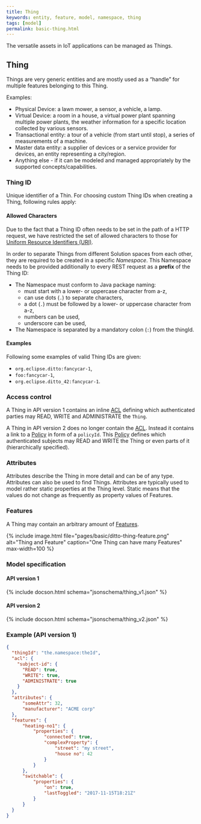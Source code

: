 ```yaml
---
title: Thing
keywords: entity, feature, model, namespace, thing
tags: [model]
permalink: basic-thing.html
---
```


The versatile assets in IoT applications can be managed as Things.


## Thing

Things are very generic entities and are mostly used as a “handle” for multiple features belonging to this Thing.

Examples:

* Physical Device: a lawn mower, a sensor, a vehicle, a lamp.
* Virtual Device: a room in a house, a virtual power plant spanning multiple power plants, the weather information for
  a specific location collected by various sensors.
* Transactional entity: a tour of a vehicle (from start until stop), a series of measurements of a machine.
* Master data entity: a supplier of devices or a service provider for devices, an entity representing a city/region.
* Anything else - if it can be modeled and managed appropriately by the supported concepts/capabilities.


### Thing ID

Unique identifier of a Thin. For choosing custom Thing IDs when creating a Thing, following rules apply:

#### Allowed Characters

Due to the fact that a Thing ID often needs to be set in the path of a HTTP request, we have restricted the set of
allowed characters to those for [Uniform Resource Identifiers (URI)](http://www.ietf.org/rfc/rfc2396.txt).

In order to separate Things from different Solution spaces from each other, they are required to be created in a
specific *Namespace*.
This Namespace needs to be provided additionally to every REST request as a **prefix** of the Thing ID:

* The Namespace must conform to Java package naming:
    * must start with a lower- or uppercase character from a-z,
    * can use dots (`.`) to separate characters,
    * a dot (`.`) must be followed by a lower- or uppercase character from a-z,
    * numbers can be used,
    * underscore can be used,
* The Namespace is separated by a mandatory colon (`:`) from the thingId.

#### Examples

Following some examples of valid Thing IDs are given:
* `org.eclipse.ditto:fancycar-1`,
* `foo:fancycar-1`,
* `org.eclipse.ditto_42:fancycar-1`.


### Access control

A Thing in API version 1 contains an inline [ACL](basic-acl.html) defining which authenticated parties may READ, WRITE
and ADMINISTRATE the `Thing`.

A Thing in API version 2 does no longer contain the <a href="#" data-toggle="tooltip" data-original-title="{{site.data.glossary.acl}}">ACL</a>.
Instead it contains a link to a [Policy](basic-policy.html) in form of a `policyId`. This 
<a href="#" data-toggle="tooltip" data-original-title="{{site.data.glossary.policy}}">Policy</a> defines which 
authenticated subjects may READ and WRITE the Thing or even parts of it (hierarchically specified).


### Attributes

Attributes describe the Thing in more detail and can be of any type. Attributes can also be used to find Things.
Attributes are typically used to model rather static properties at the Thing level. Static means that the values do not
change as frequently as property values of Features.


### Features

A Thing may contain an arbitrary amount of [Features](basic-feature.html). 

{% include image.html file="pages/basic/ditto-thing-feature.png" alt="Thing and Feature" caption="One Thing can have
many Features" max-width=100 %}


### Model specification

#### API version 1

{% include docson.html schema="jsonschema/thing_v1.json" %}

#### API version 2

{% include docson.html schema="jsonschema/thing_v2.json" %}


### Example (API version 1)

```json
{
  "thingId": "the.namespace:theId",
  "acl": {
    "subject-id": {
      "READ": true,
      "WRITE": true,
      "ADMINISTRATE": true
    }
  },
  "attributes": {
      "someAttr": 32,
      "manufacturer": "ACME corp"
  },
  "features": {
      "heating-no1": {
          "properties": {
              "connected": true,
              "complexProperty": {
                  "street": "my street",
                  "house no": 42
              }
          }
      },
      "switchable": {
          "properties": {
              "on": true,
              "lastToggled": "2017-11-15T18:21Z"
          }
      }
  }
}
```
